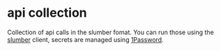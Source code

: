 # api collection

Collection of api calls in the slumber fomat.
You can run those using the [slumber](https://slumber.lucaspickering.me) client,
secrets are managed using [1Password](https://1password.com).

